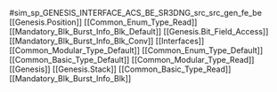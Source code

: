 #sim_sp_GENESIS_INTERFACE_ACS_BE_SR3DNG_src_src_gen_fe_be
[[Genesis.Position]]
[[Common_Enum_Type_Read]]
[[Mandatory_Blk_Burst_Info_Blk_Default]]
[[Genesis.Bit_Field_Access]]
[[Mandatory_Blk_Burst_Info_Blk_Conv]]
[[Interfaces]]
[[Common_Modular_Type_Default]]
[[Common_Enum_Type_Default]]
[[Common_Basic_Type_Default]]
[[Common_Modular_Type_Read]]
[[Genesis]]
[[Genesis.Stack]]
[[Common_Basic_Type_Read]]
[[Mandatory_Blk_Burst_Info_Blk]]
